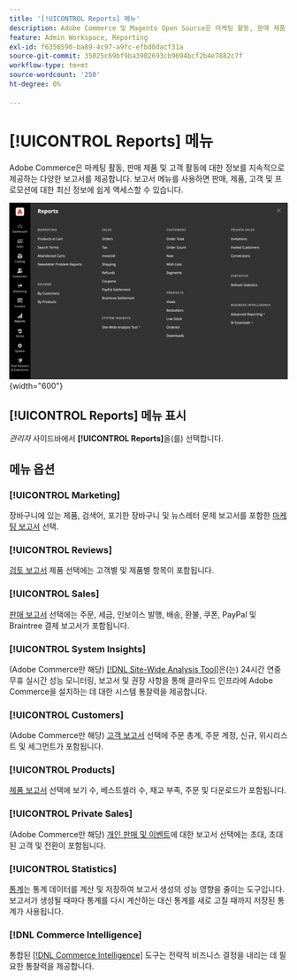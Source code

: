 ```yaml
---
title: '[!UICONTROL Reports] 메뉴'
description: Adobe Commerce 및 Magento Open Source은 마케팅 활동, 판매 제품 및 고객 활동에 대한 정보를 지속적으로 제공하는 다양한 보고서를 제공합니다.
feature: Admin Workspace, Reporting
exl-id: f6356590-ba89-4c97-a9fc-efbd0dacf31a
source-git-commit: 35025c69bf9ba3902693cb9694bcf2b4e7882c7f
workflow-type: tm+mt
source-wordcount: '250'
ht-degree: 0%

---
```


# [!UICONTROL Reports] 메뉴

Adobe Commerce은 마케팅 활동, 판매 제품 및 고객 활동에 대한 정보를 지속적으로 제공하는 다양한 보고서를 제공합니다. 보고서 메뉴를 사용하면 판매, 제품, 고객 및 프로모션에 대한 최신 정보에 쉽게 액세스할 수 있습니다.

![보고서 메뉴](./assets/overview.png){width="600"}

## [!UICONTROL Reports] 메뉴 표시

_관리자_ 사이드바에서 **[!UICONTROL Reports]**&#x200B;을(를) 선택합니다.

## 메뉴 옵션

### [!UICONTROL Marketing]

장바구니에 있는 제품, 검색어, 포기한 장바구니 및 뉴스레터 문제 보고서를 포함한 [마케팅 보고서](marketing-reports.md) 선택.

### [!UICONTROL Reviews]

[검토 보고서](review-reports.md) 제품 선택에는 고객별 및 제품별 항목이 포함됩니다.

### [!UICONTROL Sales]

[판매 보고서](sales-reports.md) 선택에는 주문, 세금, 인보이스 발행, 배송, 환불, 쿠폰, PayPal 및 Braintree 결제 보고서가 포함됩니다.

### [!UICONTROL System Insights]

(Adobe Commerce만 해당) [[!DNL Site-Wide Analysis Tool]](https://experienceleague.adobe.com/docs/commerce-operations/tools/site-wide-analysis-tool/access.html)은(는) 24시간 연중무휴 실시간 성능 모니터링, 보고서 및 권장 사항을 통해 클라우드 인프라에 Adobe Commerce을 설치하는 데 대한 시스템 통찰력을 제공합니다.

### [!UICONTROL Customers]

(Adobe Commerce만 해당) [고객 보고서](customer-reports.md) 선택에 주문 총계, 주문 계정, 신규, 위시리스트 및 세그먼트가 포함됩니다.

### [!UICONTROL Products]

[제품 보고서](product-reports.md) 선택에 보기 수, 베스트셀러 수, 재고 부족, 주문 및 다운로드가 포함됩니다.

### [!UICONTROL Private Sales]

(Adobe Commerce만 해당) [개인 판매 및 이벤트](private-sales-reports.md)에 대한 보고서 선택에는 초대, 초대된 고객 및 전환이 포함됩니다.

### [!UICONTROL Statistics]

[통계](sales-reports.md#refresh-statistics)는 통계 데이터를 계산 및 저장하여 보고서 생성의 성능 영향을 줄이는 도구입니다. 보고서가 생성될 때마다 통계를 다시 계산하는 대신 통계를 새로 고칠 때까지 저장된 통계가 사용됩니다.

### [!DNL Commerce Intelligence]

통합된 [[!DNL Commerce Intelligence]](business-intelligence.md) 도구는 전략적 비즈니스 결정을 내리는 데 필요한 통찰력을 제공합니다.
